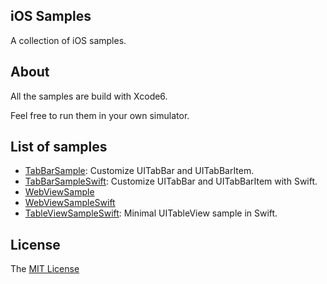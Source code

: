iOS Samples
---

A collection of iOS samples.

## About

All the samples are build with Xcode6.

Feel free to run them in your own simulator.

## List of samples

- [TabBarSample](TabBarSample): Customize UITabBar and UITabBarItem.
- [TabBarSampleSwift](TabBarSampleSwift): Customize UITabBar and UITabBarItem with Swift.
- [WebViewSample](WebViewSample)
- [WebViewSampleSwift](WebViewSampleSwift)
- [TableViewSampleSwift](TableViewSampleSwift): Minimal UITableView sample in Swift.

## License

The [MIT License](LICENSE)
